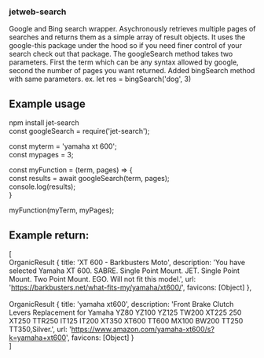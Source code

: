 ### jetweb-search
Google and Bing search wrapper. Asychronously retrieves multiple pages of searches and returns them as a simple array of result objects. 
It uses the google-this package under the hood so if you need finer control of your search check out that package.
The googleSearch method takes two parameters. First the term which can be any syntax allowed by google, second the number of pages you want returned. Added bingSearch method with same parameters. ex. let res = bingSearch('dog', 3)

## Example usage
npm install jet-search<br>
const googleSearch = require('jet-search');


const myterm = 'yamaha xt 600';<br>
const mypages = 3;

const myFunction = (term, pages) => {<br>
  const results = await googleSearch(term, pages);<br>
  console.log(results);<br>
}

myFunction(myTerm, myPages);


## Example return: <br>
[<br>
OrganicResult {
      title: 'XT 600 - Barkbusters Moto',
      description: 'You have selected Yamaha XT 600. SABRE. Single Point Mount. JET. Single Point Mount. Two Point Mount. EGO. Will not fit this model.',
      url: 'https://barkbusters.net/what-fits-my/yamaha/xt600/',
      favicons: [Object]
    },<br><br>
    OrganicResult {
      title: 'yamaha xt600',
      description: 'Front Brake Clutch Levers Replacement for Yamaha YZ80 YZ100 YZ125 TW200 XT225 250 XT250 TTR250 IT125 IT200 XT350 XT600 TT600 MX100 BW200 TT250 TT350,Silver.',
      url: 'https://www.amazon.com/yamaha-xt600/s?k=yamaha+xt600',
      favicons: [Object]
    }<br>
  ]

